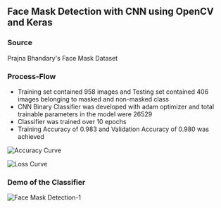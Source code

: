 ## Face Mask Detection with CNN using OpenCV and Keras

### Source
Prajna Bhandary's Face Mask Dataset

### Process-Flow
- Training set contained 958 images and Testing set contained 406 images belonging to masked and non-masked class
- CNN Binary Classifier was developed with adam optimizer and total trainable parameters in the model were 26529
- Classifier was trained over 10 epochs
- Training Accuracy of 0.983 and Validation Accuracy of 0.980 was achieved

![Accuracy Curve](https://user-images.githubusercontent.com/47745543/86575378-c4709900-bf94-11ea-8361-95b92a75b7d6.JPG)

![Loss Curve](https://user-images.githubusercontent.com/47745543/86575391-c89cb680-bf94-11ea-9641-8cd0360743c5.JPG)

### Demo of the Classifier
![Face Mask Detection-1](https://user-images.githubusercontent.com/47745543/86573696-62af2f80-bf92-11ea-95b4-edd398db3867.gif)
